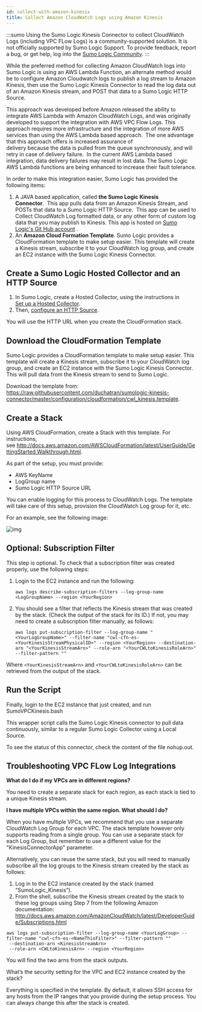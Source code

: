 ```yaml
---
id: collect-with-amazon-kinesis
title: Collect Amazon CloudWatch Logs using Amazon Kinesis
---
```


<!-- This was marked as PRIVATE - not in SIDEBARS -->


:::sumo
Using the Sumo Logic Kinesis Connector to collect CloudWatch Logs (including VPC FLow Logs) is a community-supported solution. It is not officially supported by Sumo Logic Support. To provide feedback, report a bug, or get help, log into the [Sumo Logic Community](https://community.sumologic.com/s/topic/0TOE0000000g8L6OAI/Apps).
:::

While the preferred method for collecting Amazon CloudWatch logs into Sumo Logic is using an AWS Lambda Function, an alternate method would be to configure Amazon Cloudwatch logs to publish a log stream to Amazon Kinesis, then use the Sumo Logic Kinesis Connector to read the log data out of an Amazon Kinesis stream, and POST that data to a Sumo Logic HTTP Source.  

This approach was developed before Amazon released the ability to integrate AWS Lambda with Amazon CloudWatch Logs, and was originally developed to support the integration with AWS VPC Flow Logs. This approach requires more infrastructure and the integration of more AWS services than using the AWS Lambda based approach.  The one advantage that this approach offers is increased assurance of delivery because the data is pulled from the queue synchronously, and will retry in case of delivery failure.  In the current AWS Lambda based integration, data delivery failures may result in lost data. The Sumo Logic AWS Lambda functions are being enhanced to increase their fault tolerance.

In order to make this integration easier, Sumo Logic has provided the following items:

1. A JAVA based application, called **the Sumo Logic Kinesis Connector**.  This app pulls data from an Amazon Kinesis Stream, and POSTs that data to a Sumo Logic HTTP Source.  This app can be used to Collect CloudWatch Log formatted data, or any other form of custom log data that you may publish to Kinesis.   This app is hosted on [Sumo Logic's Git Hub account](https://github.com/SumoLogic/sumologic-kinesis-connector) .
1. An **Amazon Cloud Formation Template**.   Sumo Logic provides a CloudFormation template to make setup easier. This template will create a Kinesis stream, subscribe it to your CloudWatch log group, and create an EC2 instance with the Sumo Logic Kinesis Connector.

## Create a Sumo Logic Hosted Collector and an HTTP Source

1. In Sumo Logic, create a Hosted Collector, using the instructions in [Set up a Hosted Collector](../../configure-hosted-collector.md). 
1. Then, [configure an HTTP Source](/docs/send-data/sources/hosted-collectors/http-logs-metrics-source).

You will use the HTTP URL when you create the CloudFormation stack.

## Download the CloudFormation Template

Sumo Logic provides a CloudFormation template to make setup easier. This template will create a Kinesis stream, subscribe it to your CloudWatch log group, and create an EC2 instance with the Sumo Logic Kinesis Connector. This will pull data from the Kinesis stream to send to Sumo Logic.

Download the template from: https://raw.githubusercontent.com/duchatran/sumologic-kinesis-connector/master/configuration/cloudformation/cwl_kinesis.template.

## Create a Stack

Using AWS CloudFormation, create a Stack with this template. For instructions, see http://docs.aws.amazon.com/AWSCloudFormation/latest/UserGuide/GettingStarted.Walkthrough.html.

As part of the setup, you must provide:

 * AWS KeyName
 * LogGroup name
 * Sumo Logic HTTP Source URL

You can enable logging for this process to CloudWatch Logs. The template will take care of this setup, provision the CloudWatch Log group for it, etc.

For an example, see the following image:

![img](/img/send-data/SumoKinesisCloudFormation.png)

## Optional: Subscription Filter

This step is optional. To check that a subscription filter was created properly, use the following steps:

1. Login to the EC2 instance and run the following:

    ```
    aws logs describe-subscription-filters --log-group-name <LogGroupName> --region <YourRegion>
    ```

2. You should see a filter that reflects the Kinesis stream that was created by the stack. (Check the output of the stack for its ID.) If not, you may need to create a subscription filter manually, as follows:

    ```
    aws logs put-subscription-filter --log-group-name "<YourLogGroupName>" --filter-name "cwl-cfn-es-<YourKinesisStreamPhysicalID>" --region <YourRegion> --destination-arn "<YourKinesisStreamArn>" --role-arn "<YourCWLtoKinesisRoleArn>" --filter-pattern ""
    ```

Where `<YourKinesisStreamArn>` and `<YourCWLtoKinesisRoleArn>` can be retrieved from the output of the stack.

## Run the Script

Finally, login to the EC2 instance that just created, and run SumoVPCKinesis.bash

This wrapper script calls the Sumo Logic Kinesis connector to pull data continuously, similar to a regular Sumo Logic Collector using a Local Source.

To see the status of this connector, check the content of the file nohup.out.

## Troubleshooting VPC FLow Log Integrations

**What do I do if my VPCs are in different regions?**

You need to create a separate stack for each region, as each stack is tied to a unique Kinesis stream.

**I have multiple VPCs within the same region. What should I do?**

When you have multiple VPCs, we recommend that you use a separate CloudWatch Log Group for each VPC. The stack template however only supports reading from a single group. You can use a separate stack for each Log Group, but remember to use a different value for the "KinesisConnectorApp" parameter.

Alternatively, you can reuse the same stack, but you will need to manually subscribe all the log groups to the Kinesis stream created by the stack as follows:

1. Log in to the EC2 instance created by the stack (named “SumoLogic_Kinesis”).
1. From the shell, subscribe the Kinesis stream created by the stack to these log groups using Step 7 from the following Amazon documentation: http://docs.aws.amazon.com/AmazonCloudWatch/latest/DeveloperGuide/Subscriptions.html
 
```
aws logs put-subscription-filter --log-group-name <YourLogGroup> --filter-name "cwl-cfn-es-<NameThisFilter>" --filter-pattern ""
 --destination-arn <KinesisStreamArn>
 --role-arn <CWLtoKinesisArn> --region <YourRegion>
```

You will find the two arns from the stack outputs.

What’s the security setting for the VPC and EC2 instance created by the stack?

Everything is specified in the template. By default, it allows SSH access for any hosts from the IP ranges that you provide during the setup process. You can always change this after the stack is created.
